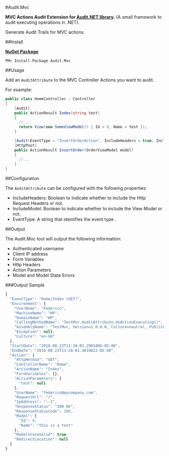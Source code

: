 #Audit.Mvc

**MVC Actions Audit Extension for [Audit.NET library](https://github.com/thepirat000/Audit.NET).** (A small framework to audit executing operations in .NET).

Generate Audit Trails for MVC actions.

##Install

**[NuGet Package](https://www.nuget.org/packages/Audit.Mvc/)**
```
PM> Install-Package Audit.Mvc
```

##Usage

Add an `AuditAttribute` to the MVC Controller Actions you want to audit.

For example:

```c#
public class HomeController : Controller
{
    [Audit]
    public ActionResult Index(string test)
    {
      //...
      return View(new SomeViewModel() { Id = 0, Name = test });
    }

    [Audit(EventType = "InsertOrderAction", IncludeHeaders = true, IncludeModel = true)]
    [HttpPost]
    public ActionResult InsertOrder(OrderViewModel model)
    {
      //...
    }
}
```

##Configuration

The `AuditAttribute` can be configured with the following properties:
- IncludeHeaders: Boolean to indicate whether to include the Http Request Headers or not.
- IncludeModel: Boolean to indicate whether to include the View Model or not.
- EventType: A string that identifies the event type .

##Output

The Audit.Mvc tool will output the following information:

- Authenticated username
- Client IP address
- Form Variables
- Http Headers
- Action Parameters
- Model and Model State Errors

###Output Sample

```javascript
{
  "EventType": "Home/Index (GET)",
  "Environment": {
    "UserName": "Federico",
    "MachineName": "HP",
    "DomainName": "HP",
    "CallingMethodName": "TestMvc.AuditAttribute.OnActionExecuting()",
    "AssemblyName": "TestMvc, Version=1.0.0.0, Culture=neutral, PublicKeyToken=null",
    "Exception": null,
    "Culture": "en-GB"
  },
  "StartDate": "2016-08-22T11:28:01.2901086-05:00",
  "EndDate": "2016-08-22T11:28:01.4634822-05:00",
  "Action": {
    "HttpMethod": "GET",
    "ControllerName": "Home",
    "ActionName": "Index",
    "FormVariables": {},
    "ActionParameters": {
      "test": null
    },
    "UserName": "federico@mycompany.com",
    "RequestUrl": "/",
    "IpAddress": "::1",
    "ResponseStatus": "200 OK",
    "ResponseStatusCode": 200,
    "Model": {
      "Id": 0,
      "Name": "this is a test"
    },
    "ModelStateValid": true,
    "RedirectLocation": null
  }
}
```


